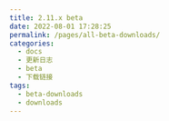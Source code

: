 ```yaml
---
title: 2.11.x beta
date: 2022-08-01 17:28:25
permalink: /pages/all-beta-downloads/
categories:
  - docs
  - 更新日志
  - beta
  - 下载链接
tags:
  - beta-downloads
  - downloads
---
```









